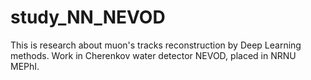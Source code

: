 # study_NN_NEVOD

This is research about muon's tracks reconstruction by Deep Learning methods.
Work in Cherenkov water detector NEVOD, placed in NRNU MEPhI.

